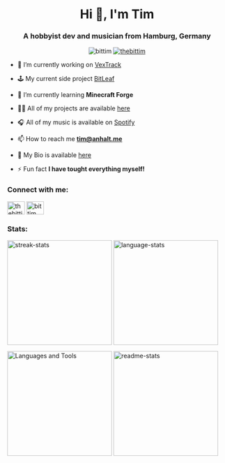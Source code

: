 <h1 align="center">Hi 👋, I'm Tim</h1>
<h3 align="center">A hobbyist dev and musician from Hamburg, Germany</h3>

<p align="center">
<img src="https://komarev.com/ghpvc/?username=bittim&label=Profile%20views&color=0e75b6&style=flat" alt="bittim" />
<a href="https://twitter.com/thebittim" target="blank"><img src="https://img.shields.io/twitter/follow/thebittim?logo=twitter&style=flat" alt="thebittim" /></a>
</p>

- 🔭 I’m currently working on [VexTrack](https://github.com/BitTim/VexTrack)

- 🕹️ My current side project [BitLeaf](https://github.com/BitTim/BitLeaf)

- 🌱 I’m currently learning **Minecraft Forge**

- 👨‍💻 All of my projects are available [here](https://github.com/BitTim/)

- 🎧 All of my music is available on [Spotify](https://open.spotify.com/artist/27Xh2ZXegzgznunYkoFwgd?si=5fcyu4zaQaq3C23Ofc3zaw&nd=1)

- 📫 How to reach me **tim@anhalt.me**

- 📄 My Bio is available [here](https://bittim.dev)

- ⚡ Fun fact **I have tought everything myself!**

<h3 align="left">Connect with me:</h3>
<p align="left">
<a href="https://twitter.com/thebittim" target="blank"><img align="center" src="https://raw.githubusercontent.com/rahuldkjain/github-profile-readme-generator/master/src/images/icons/Social/twitter.svg" alt="thebittim" height="30" width="40" /></a>
<a href="https://www.youtube.com/c/bittim" target="blank"><img align="center" src="https://raw.githubusercontent.com/rahuldkjain/github-profile-readme-generator/master/src/images/icons/Social/youtube.svg" alt="bittim" height="30" width="40" /></a>
</p>

<h3>Stats:</h3>
<p>
<img height=240 align="center" src="https://streak-stats.demolab.com?user=BitTim&theme=catppuccin-frappe&hide_border=true&border_radius=8" alt="streak-stats" />
<img height=240 align="center" src="https://github-readme-stats.vercel.app/api/top-langs?username=bittim&show_icons=true&locale=en&&langs_count=10&layout=compact&bg_color=303446&text_color=c6d0f5&icon_color=ca9ee6&title_color=81c8be&border_radius=8&card_width=354" alt="language-stats" />
</p>

<p>
  <img height=240 align="center" src="https://github-readme-tech-stack.vercel.app/api/cards?title=Languages+and+Tools&borderRadius=8&showBorder=false&lineCount=5&theme=catppuccin_frappe&width=500&bg=%23303446&badge=%23292c3c&border=%23737994&titleColor=%2381c8be&line1=.net%2C.net%2C512BD4%3Bandroid%2Candroid%2C34A853%3Barduino%2Carduino%2C00878F%3Bflutter%2Cflutter%2C02569B%3B&line2=godotengine%2Cgodot%2C478CBF%3Bcurseforge%2CMinecraft+Forge%2CF16436%3Bnode.js%2Cnode.js%2C339933%3B&line3=cplusplus%2Cc%2B%2B%2C00599C%3Bcsharp%2CC%2523%2C512BD4%3Bopenjdk%2CJava%2C437291%3Bkotlin%2Ckotlin%2C7F52FF%3Blua%2Clua%2C2C2D72%3B&line4=javascript%2Cjavascript%2CF7DF1E%3Btypescript%2Ctypescript%2C3178C6%3Bpython%2Cpython%2C3776AB%3B&line5=jetbrains%2CJB+IDEs%2C000000%3Bwindows%2Cwindows%2C0078D4%3Blinux%2Clinux%2CFCC624%3Bgit%2Cgit%2CF05032%3B" alt="Languages and Tools" />
<img height=240 align="center" src="https://github-readme-stats.vercel.app/api?username=bittim&show_icons=true&locale=en&show=prs_merged&bg_color=303446&text_color=c6d0f5&icon_color=ca9ee6&title_color=81c8be&border_radius=8&card_width=462" alt="readme-stats" />
</p>
